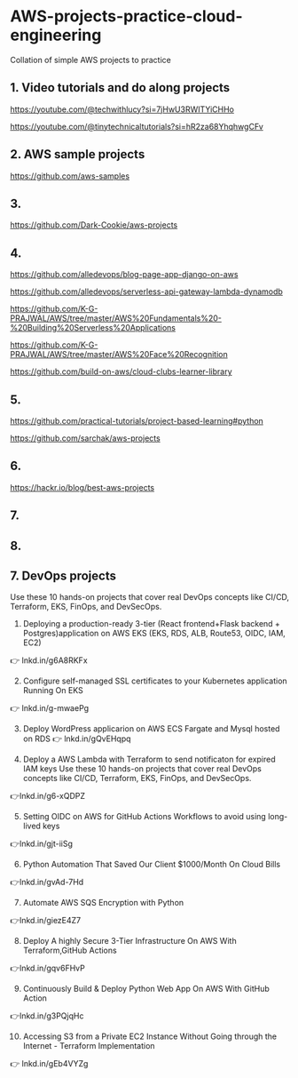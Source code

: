 # AWS-projects-practice-cloud-engineering
Collation of simple AWS projects to practice 

## 1. Video tutorials and do along projects

https://youtube.com/@techwithlucy?si=7jHwU3RWITYiCHHo

https://youtube.com/@tinytechnicaltutorials?si=hR2za68YhqhwgCFv



## 2. AWS sample projects
https://github.com/aws-samples

## 3. 

https://github.com/Dark-Cookie/aws-projects

## 4.

https://github.com/alledevops/blog-page-app-django-on-aws

https://github.com/alledevops/serverless-api-gateway-lambda-dynamodb

https://github.com/K-G-PRAJWAL/AWS/tree/master/AWS%20Fundamentals%20-%20Building%20Serverless%20Applications


https://github.com/K-G-PRAJWAL/AWS/tree/master/AWS%20Face%20Recognition

https://github.com/build-on-aws/cloud-clubs-learner-library


## 5. 
https://github.com/practical-tutorials/project-based-learning#python

https://github.com/sarchak/aws-projects

## 6. 
https://hackr.io/blog/best-aws-projects

## 7.



## 8.



## 7. DevOps projects

Use these 10 hands-on projects that cover real DevOps concepts like CI/CD, Terraform, EKS, FinOps, and DevSecOps.

1. Deploying a production-ready 3-tier (React frontend+Flask backend + Postgres)application on AWS EKS  (EKS, RDS, ALB, Route53, OIDC, IAM, EC2)

👉 lnkd.in/g6A8RKFx

2. Configure  self-managed SSL certificates to your Kubernetes application Running On EKS

👉 lnkd.in/g-mwaePg

3. Deploy WordPress applicarion on AWS ECS Fargate and Mysql hosted on RDS
👉 lnkd.in/gQvEHqpq

4. Deploy a AWS Lambda with Terraform to send notificaton for expired IAM keys
Use these 10 hands-on projects that cover real DevOps concepts like CI/CD, Terraform, EKS, FinOps, and DevSecOps.

👉lnkd.in/g6-xQDPZ

5. Setting OIDC on AWS for GitHub Actions Workflows to avoid using long-lived keys

👉lnkd.in/gjt-iiSg

6. Python Automation That Saved Our Client $1000/Month On Cloud Bills

👉lnkd.in/gvAd-7Hd

7. Automate AWS SQS Encryption with Python 

👉lnkd.in/giezE4Z7

8. Deploy A highly Secure 3-Tier Infrastructure On AWS With Terraform,GitHub Actions

👉lnkd.in/gqv6FHvP

9. Continuously Build & Deploy Python Web App On AWS With GitHub Action

👉lnkd.in/g3PQjqHc

10. Accessing S3 from a Private EC2 Instance Without Going through the Internet - Terraform Implementation

👉 lnkd.in/gEb4VYZg
